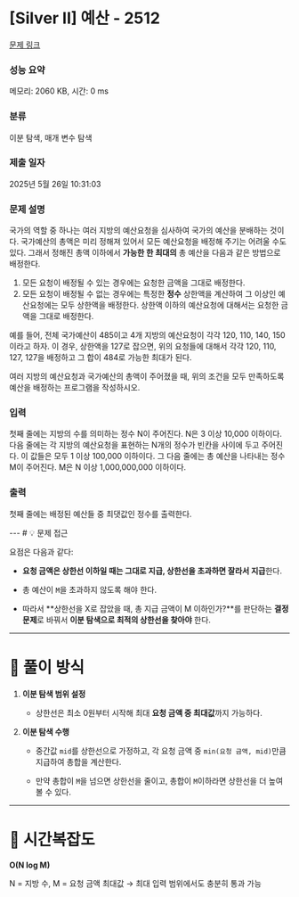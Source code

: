 # [Silver II] 예산 - 2512 

[문제 링크](https://www.acmicpc.net/problem/2512) 

### 성능 요약

메모리: 2060 KB, 시간: 0 ms

### 분류

이분 탐색, 매개 변수 탐색

### 제출 일자

2025년 5월 26일 10:31:03

### 문제 설명

<p>국가의 역할 중 하나는 여러 지방의 예산요청을 심사하여 국가의 예산을 분배하는 것이다. 국가예산의 총액은 미리 정해져 있어서 모든 예산요청을 배정해 주기는 어려울 수도 있다. 그래서 정해진 총액 이하에서 <strong>가능한 한 최대의</strong> 총 예산을 다음과 같은 방법으로 배정한다.</p>

<ol>
	<li>모든 요청이 배정될 수 있는 경우에는 요청한 금액을 그대로 배정한다.</li>
	<li>모든 요청이 배정될 수 없는 경우에는 특정한 <strong>정수</strong> 상한액을 계산하여 그 이상인 예산요청에는 모두 상한액을 배정한다. 상한액 이하의 예산요청에 대해서는 요청한 금액을 그대로 배정한다. </li>
</ol>

<p>예를 들어, 전체 국가예산이 485이고 4개 지방의 예산요청이 각각 120, 110, 140, 150이라고 하자. 이 경우, 상한액을 127로 잡으면, 위의 요청들에 대해서 각각 120, 110, 127, 127을 배정하고 그 합이 484로 가능한 최대가 된다. </p>

<p>여러 지방의 예산요청과 국가예산의 총액이 주어졌을 때, 위의 조건을 모두 만족하도록 예산을 배정하는 프로그램을 작성하시오.</p>

### 입력 

 <p>첫째 줄에는 지방의 수를 의미하는 정수 N이 주어진다. N은 3 이상 10,000 이하이다. 다음 줄에는 각 지방의 예산요청을 표현하는 N개의 정수가 빈칸을 사이에 두고 주어진다. 이 값들은 모두 1 이상 100,000 이하이다. 그 다음 줄에는 총 예산을 나타내는 정수 M이 주어진다. M은 N 이상 1,000,000,000 이하이다. </p>

### 출력 

 <p>첫째 줄에는 배정된 예산들 중 최댓값인 정수를 출력한다. </p>
---
# 💡 문제 접근

요점은 다음과 같다:

- **요청 금액은 상한선 이하일 때는 그대로 지급, 상한선을 초과하면 잘라서 지급**한다.

- 총 예산이 `M`을 초과하지 않도록 해야 한다.

- 따라서 **상한선을 X로 잡았을 때, 총 지급 금액이 M 이하인가?**를 판단하는 **결정 문제**로 바꿔서 **이분 탐색으로 최적의 상한선을 찾아야** 한다.

---

# 🧩 풀이 방식

1. **이분 탐색 범위 설정**
    - 상한선은 최소 0원부터 시작해 최대 **요청 금액 중 최대값**까지 가능하다.

2. **이분 탐색 수행**
	- 중간값 `mid`를 상한선으로 가정하고, 각 요청 금액 중 `min(요청 금액, mid)`만큼 지급하여 총합을 계산한다.
    
	- 만약 총합이 `M`을 넘으면 상한선을 줄이고, 총합이 `M`이하라면 상한선을 더 높여볼 수 있다.

---

# 🧠 시간복잡도

**O(N log M)**

N = 지방 수, M = 요청 금액 최대값 → 최대 입력 범위에서도 충분히 통과 가능
